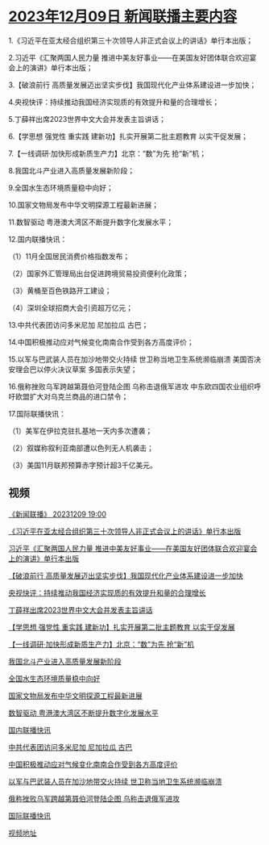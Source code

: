 # [2023年12月09日 新闻联播主要内容](https://tv.cctv.com/lm/xwlb/day/20231209.shtml)

1.《习近平在亚太经合组织第三十次领导人非正式会议上的讲话》单行本出版；

2.习近平《汇聚两国人民力量 推进中美友好事业——在美国友好团体联合欢迎宴会上的演讲》单行本出版；

3.【破浪前行 高质量发展迈出坚实步伐】我国现代化产业体系建设进一步加快；

4.央视快评：持续推动我国经济实现质的有效提升和量的合理增长；

5.丁薛祥出席2023世界中文大会并发表主旨讲话；

6.【学思想 强党性 重实践 建新功】扎实开展第二批主题教育 以实干促发展；

7.【一线调研·加快形成新质生产力】北京：“数”为先 抢“新”机；

8.我国北斗产业进入高质量发展新阶段；

9.全国水生态环境质量稳中向好；

10.国家文物局发布中华文明探源工程最新进展；

11.数智驱动 粤港澳大湾区不断提升数字化发展水平；

12.国内联播快讯：

（1）11月全国居民消费价格指数发布；

（2）国家外汇管理局出台促进跨境贸易投资便利化政策；

（3）黄桶至百色铁路开工建设；

（4）深圳全球招商大会引资超万亿元；

13.中共代表团访问多米尼加 尼加拉瓜 古巴；

14.中国积极推动应对气候变化南南合作受到各方高度评价；

15.以军与巴武装人员在加沙地带交火持续 世卫称当地卫生系统濒临崩溃 美国否决安理会巴以停火决议草案 多国表示失望；

16.俄称挫败乌军跨越第聂伯河登陆企图 乌称击退俄军进攻 中东欧四国农业组织呼吁欧盟扩大对乌克兰商品的进口禁令；

17.国际联播快讯：

（1）美军在伊拉克驻扎基地一天内多次遭袭；

（2）叙媒称叙利亚南部遭以色列无人机袭击；

（3）美国11月联邦预算赤字预计超3千亿美元。

## 视频

[《新闻联播》 20231209 19:00](https://tv.cctv.com/2023/12/09/VIDEEODiIuBj5rhQnbg39loY231209.shtml)

[《习近平在亚太经合组织第三十次领导人非正式会议上的讲话》单行本出版](https://tv.cctv.com/2023/12/09/VIDEPdmfMTKSO8WPo46aTzO0231209.shtml)

[习近平《汇聚两国人民力量 推进中美友好事业——在美国友好团体联合欢迎宴会上的演讲》单行本出版](https://tv.cctv.com/2023/12/09/VIDEVbsGlngdojmbz9erhCqP231209.shtml)

[【破浪前行 高质量发展迈出坚实步伐】我国现代化产业体系建设进一步加快](https://tv.cctv.com/2023/12/09/VIDENFHsCxOf5EEmhmlISoPO231209.shtml)

[央视快评：持续推动我国经济实现质的有效提升和量的合理增长](https://tv.cctv.com/2023/12/09/VIDE9gJcIbjFxOOzx4ryg9ur231209.shtml)

[丁薛祥出席2023世界中文大会并发表主旨讲话](https://tv.cctv.com/2023/12/09/VIDEo9D25M9X6mtGNmeasyHA231209.shtml)

[【学思想 强党性 重实践 建新功】扎实开展第二批主题教育 以实干促发展](https://tv.cctv.com/2023/12/09/VIDEgmnBa4w91MF6wzDzlVGl231209.shtml)

[【一线调研·加快形成新质生产力】北京：“数”为先 抢“新”机](https://tv.cctv.com/2023/12/09/VIDEEuuXgEfSBY39oB7QIaDn231209.shtml)

[我国北斗产业进入高质量发展新阶段](https://tv.cctv.com/2023/12/09/VIDEtd8s3YDZVbJ06D1mOKca231209.shtml)

[全国水生态环境质量稳中向好](https://tv.cctv.com/2023/12/09/VIDEirz0cfWZKAuhXiw4Cmlg231209.shtml)

[国家文物局发布中华文明探源工程最新进展](https://tv.cctv.com/2023/12/09/VIDEveVByay2TPpCPuKP8xMG231209.shtml)

[数智驱动 粤港澳大湾区不断提升数字化发展水平](https://tv.cctv.com/2023/12/09/VIDEGbiBzFRcXu3ZsRqiMkq4231209.shtml)

[国内联播快讯](https://tv.cctv.com/2023/12/09/VIDEwugYE1XNZzcbzTIRT2Sm231209.shtml)

[中共代表团访问多米尼加 尼加拉瓜 古巴](https://tv.cctv.com/2023/12/09/VIDEKQcjahd8ObTG6EmocsDc231209.shtml)

[中国积极推动应对气候变化南南合作受到各方高度评价](https://tv.cctv.com/2023/12/09/VIDEwR1QMMKpjq9Sxzt6YeBI231209.shtml)

[以军与巴武装人员在加沙地带交火持续 世卫称当地卫生系统濒临崩溃](https://tv.cctv.com/2023/12/09/VIDEuY7kaBkYOvGM7kEXg8II231209.shtml)

[俄称挫败乌军跨越第聂伯河登陆企图 乌称击退俄军进攻](https://tv.cctv.com/2023/12/09/VIDEkksoCUhPke88mfuNFdbP231209.shtml)

[国际联播快讯](https://tv.cctv.com/2023/12/09/VIDEcxqRT3kDaRy8yOZtwp0c231209.shtml)

[视频地址](https://tv.cctv.com/lm/xwlb/day/20231209.shtml) 

